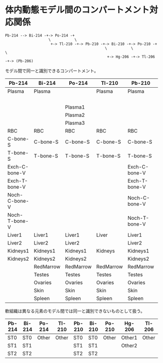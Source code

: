 # 体内動態モデル間のコンパートメント対応関係

```
Pb-214 --> Bi-214 -+-> Po-214 -+
                    \           \
                     +-> Tl-210 -+-> Pb-210 -+-> Bi-210 -+-> Po-210 -+
                                              \           \           \
                                               +-> Hg-206 -+-> Tl-206 -+-> (Pb-206)
```

モデル間で同一と識別できるコンパートメント。

|Pb-214         |Bi-214    |Po-214    |Tl-210    |Pb-210         |Bi-210    |Po-210    |Hg-206    |Tl-206    |
|---------------|----------|----------|----------|---------------|----------|----------|----------|----------|
|Plasma         |Plasma    |          |Plasma    |Plasma         |Plasma    |          |Plasma1   |Plasma    |
|               |          |          |          |               |          |          |Plasma2   |          |
|               |          |Plasma1   |          |               |          |Plasma1   |          |          |
|               |          |Plasma2   |          |               |          |Plasma2   |          |          |
|               |          |Plasma3   |          |               |          |Plasma3   |          |          |
|RBC            |RBC       |RBC       |RBC       |RBC            |RBC       |RBC       |RBC       |RBC       |
|C-bone-S       |C-bone-S  |C-bone-S  |C-bone-S  |C-bone-S       |C-bone-S  |C-bone-S  |C-bone-S  |C-bone-S  |
|T-bone-S       |T-bone-S  |T-bone-S  |T-bone-S  |T-bone-S       |T-bone-S  |T-bone-S  |T-bone-S  |T-bone-S  |
|Exch-C-bone-V  |          |          |          |Exch-C-bone-V  |          |          |          |          |
|Exch-T-bone-V  |          |          |          |Exch-T-bone-V  |          |          |          |          |
|Noch-C-bone-V  |          |          |          |Noch-C-bone-V  |          |          |          |          |
|Noch-T-bone-V  |          |          |          |Noch-T-bone-V  |          |          |          |          |
|Liver1         |Liver1    |Liver1    |Liver     |Liver1         |Liver1    |Liver1    |Liver     |Liver     |
|Liver2         |Liver2    |Liver2    |          |Liver2         |Liver2    |Liver2    |          |          |
|Kidneys1       |Kidneys1  |Kidneys1  |Kidneys   |Kidneys1       |Kidneys1  |Kidneys1  |Kidneys   |Kidneys   |
|Kidneys2       |Kidneys2  |Kidneys2  |          |Kidneys2       |Kidneys2  |Kidneys2  |          |          |
|               |RedMarrow |RedMarrow |RedMarrow |RedMarrow      |RedMarrow |RedMarrow |RedMarrow |RedMarrow |
|               |Testes    |Testes    |Testes    |Testes         |Testes    |Testes    |Testes    |Testes    |
|               |Ovaries   |Ovaries   |Ovaries   |Ovaries        |Ovaries   |Ovaries   |Ovaries   |Ovaries   |
|               |Skin      |Skin      |Skin      |Skin           |Skin      |Skin      |Skin      |Skin      |
|               |Spleen    |Spleen    |Spleen    |Spleen         |Spleen    |Spleen    |Spleen    |Spleen    |


軟組織は異なる元素のモデル間では同一と識別できないものとして扱う。

|Pb-214         |Bi-214    |Po-214    |Tl-210    |Pb-210         |Bi-210    |Po-210    |Hg-206    |Tl-206    |
|---------------|----------|----------|----------|---------------|----------|----------|----------|----------|
|ST0            |ST0       |Other     |Other     |ST0            |ST0       |Other     |Other1    |Other     |
|ST1            |ST1       |          |          |ST1            |ST1       |          |Other2    |          |
|ST2            |ST2       |          |          |ST2            |ST2       |          |          |          |
